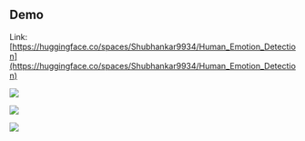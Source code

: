 ## Demo
Link: [https://huggingface.co/spaces/Shubhankar9934/Human_Emotion_Detection](https://huggingface.co/spaces/Shubhankar9934/Human_Emotion_Detection)

[![](https://i.imgur.com/qjlJdNF.png)](https://huggingface.co/spaces/Shubhankar9934/Human_Emotion_Detection)

[![](https://i.imgur.com/ZwlHiGH.png)](https://huggingface.co/spaces/Shubhankar9934/Human_Emotion_Detection)

[![](https://i.imgur.com/zfGMhV5.png)](https://huggingface.co/spaces/Shubhankar9934/Human_Emotion_Detection)
